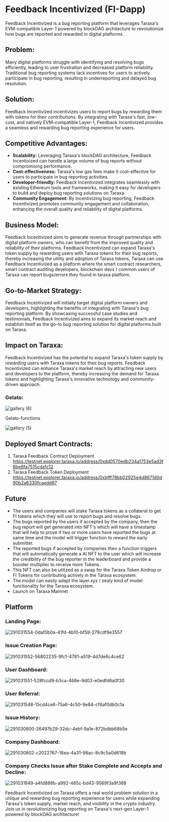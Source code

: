 # Feedback Incentivized (FI-Dapp)

Feedback Incentivized is a bug reporting platform that leverages Taraxa's EVM-compatible Layer-1 powered by blockDAG architecture to revolutionize how bugs are reported and rewarded in digital platforms.

## Problem:
Many digital platforms struggle with identifying and resolving bugs efficiently, leading to user frustration and decreased platform reliability. Traditional bug reporting systems lack incentives for users to actively participate in bug reporting, resulting in underreporting and delayed bug resolution.

## Solution:
Feedback Incentivized incentivizes users to report bugs by rewarding them with tokens for their contributions. By integrating with Taraxa's fast, low-cost, and natively EVM-compatible Layer-1, Feedback Incentivized provides a seamless and rewarding bug reporting experience for users.

## Competitive Advantages:
- **Scalability:** Leveraging Taraxa's blockDAG architecture, Feedback Incentivized can handle a large volume of bug reports without compromising performance.
- **Cost-effectiveness:** Taraxa's low gas fees make it cost-effective for users to participate in bug reporting activities.
- **Developer-friendly:** Feedback Incentivized integrates seamlessly with existing Ethereum tools and frameworks, making it easy for developers to build and deploy bug reporting solutions on Taraxa.
- **Community Engagement:** By incentivizing bug reporting, Feedback Incentivized promotes community engagement and collaboration, enhancing the overall quality and reliability of digital platforms.

## Business Model:
Feedback Incentivized aims to generate revenue through partnerships with digital platform owners, who can benefit from the improved quality and reliability of their platforms. Feedback Incentivized can expand Taraxa's token supply by rewarding users with Taraxa tokens for their bug reports, thereby increasing the utility and adoption of Taraxa tokens, Taraxa can use Feedback Incentivized as a platform where the smart contract researchers, smart contract auditing developers, blockchain devs / common users of Taraxa can report bugs/errors they found in taraxa platform. 

## Go-to-Market Strategy:
Feedback Incentivized will initially target digital platform owners and developers, highlighting the benefits of integrating with Taraxa's bug reporting platform. By showcasing successful case studies and testimonials, Feedback Incentivized aims to expand its market reach and establish itself as the go-to bug reporting solution for digital platforms built on Taraxa.

## Impact on Taraxa:
Feedback Incentivized has the potential to expand Taraxa's token supply by rewarding users with Taraxa tokens for their bug reports. Feedback Incentivized can enhance Taraxa's market reach by attracting new users and developers to the platform, thereby increasing the demand for Taraxa tokens and highlighting Taraxa's innovative technology and community-driven approach.

### Gelato:

![gallery (6)](https://github.com/Kali-Decoder/taraxa_hack/assets/69464744/89665ab7-af22-4d9d-85f5-c8c9562d124d)

Gelato-functions

![gallery (5)](https://github.com/Kali-Decoder/taraxa_hack/assets/69464744/8cc67870-f55c-4585-8013-ae5fb328b221)

## Deployed Smart Contracts:
1. Taraxa Feedback Contract Deployment <br/>
https://testnet.explorer.taraxa.io/address/0xdd0570edb234a1753e5ad3f8be8fa7515cda1c12
2. Taraxa Feedback Token Deployment <br/>
https://testnet.explorer.taraxa.io/address/0xbfff78bb02925e4d8671d0d90b2a6330fcaedd87

## Future
- The users and companies will stake Taraxa tokens as a collateral to get FI tokens which they will use to report bugs and resolve bugs.
- The bugs reported by the users if accepted by the company, then the bug report will get generated into NFT's which will have a timestamp that will help to prove if two or more users have reported the bugs at same time and the model will trigger function to reward the early submitter.
- The reported bugs if accepted by companies then a function triggers that will automatically generate a AI NFT to the user which will increase the credibility of the bug reporter in the leaderboard and provide a booster multiplier to receive more Tokens.
- This NFT can also be utilized as a swap for the Taraxa Token Airdrop or FI Tokens for contributing actively in the Taraxa ecosystem.
- The model can easily adapt the layer.xyz / zealy kind of model functionality for the Taraxa ecosystem.
- Launch on Taraxa Mainnet

## Platform

### Landing Page:
![291031554-0daf0b0a-41fd-4b10-bf59-279cdf9e3557](https://github.com/Kali-Decoder/taraxa_hack/assets/69464744/e1cf36c1-54b2-4121-963b-de54e3215232)

### Issue Creation Page:
![291031552-56802235-9fc1-4781-a519-4d7de6c4ce62](https://github.com/Kali-Decoder/taraxa_hack/assets/69464744/fa8833ee-cdf5-4155-9b72-366181f55af8)

### User Dashboard:
![291031551-528fccd9-b3ca-468e-9d03-e0edfd6a0f30](https://github.com/Kali-Decoder/taraxa_hack/assets/69464744/bef9f269-a6f9-4337-95ce-acae97a03e9f)

### User Referral:
![291031548-15cd4ce6-75a6-4c50-9e84-cf6af0db0c1a](https://github.com/Kali-Decoder/taraxa_hack/assets/69464744/a1e1abc6-8a93-4429-948a-d98950fca920)

### Issue History:
![291030800-26497b29-32dc-4ebf-9a1e-872bdbb68b5e](https://github.com/Kali-Decoder/taraxa_hack/assets/69464744/ae51d913-f99d-4433-9a8c-adea6a4a2108)

### Company Dashboard:
![291030802-c2022767-16ea-4a31-98ac-8c9c5a0d618b](https://github.com/Kali-Decoder/taraxa_hack/assets/69464744/c04cb25a-e8ac-42a3-9b85-2f1bf8322106)

### Company Checks Issue after Stake Complete and Accepts and Decline:
![291031949-a4fd886b-a992-485c-bd43-9569f3a9f368](https://github.com/Kali-Decoder/taraxa_hack/assets/69464744/8a2651b5-f0fa-40ee-b6cc-173eecba5608)

Feedback Incentivized on Taraxa offers a real world problem solution in a unique and rewarding bug reporting experience for users while expanding Taraxa's token supply, market reach, and visibility in the crypto industry. Join us in revolutionizing bug reporting on Taraxa's next-gen Layer-1 powered by blockDAG architecture!
